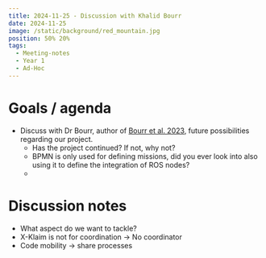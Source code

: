 ```yaml
---
title: 2024-11-25 - Discussion with Khalid Bourr
date: 2024-11-25
image: /static/background/red_mountain.jpg
position: 50% 20%
tags:
  - Meeting-notes
  - Year 1
  - Ad-Hoc
---
```


# Goals / agenda

- Discuss with Dr Bourr, author of [Bourr  et al. 2023](https://pubblicazioni.unicam.it/handle/11581/484448),  future possibilities regarding our project.
	- Has the project continued? If not, why not?
	- BPMN is only used for defining missions, did you ever look into also using it to define the integration of ROS nodes?
	- 

# Discussion notes

-  What aspect do we want to tackle?
- X-Klaim is not for coordination -> No coordinator
- Code mobility -> share processes
